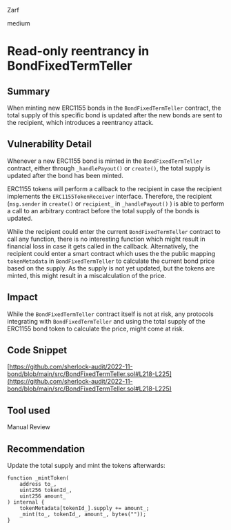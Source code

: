 Zarf

medium

# Read-only reentrancy in BondFixedTermTeller

## Summary

When minting new ERC1155 bonds in the `BondFixedTermTeller` contract, the total supply of this specific bond is updated after the new bonds are sent to the recipient, which introduces a reentrancy attack.

## Vulnerability Detail

Whenever a new ERC1155 bond is minted in the `BondFixedTermTeller` contract, either through `_handlePayout()` or `create()`, the total supply is updated after the bond has been minted. 

ERC1155 tokens will perform a callback to the recipient in case the recipient implements the `ERC1155TokenReceiver` interface. Therefore, the recipient (`msg.sender` in `create()` or `recipient_` in `_handlePayout()` ) is able to perform a call to an arbitrary contract before the total supply of the bonds is updated.

While the recipient could enter the current `BondFixedTermTeller` contract to call any function, there is no interesting function which might result in financial loss in case it gets called in the callback. Alternatively, the recipient could enter a smart contract which uses the the public mapping `tokenMetadata` in `BondFixedTermTeller` to calculate the current bond price based on the supply. As the supply is not yet updated, but the tokens are minted, this might result in a miscalculation of the price.

## Impact

While the `BondFixedTermTeller` contract itself is not at risk, any protocols integrating with `BondFixedTermTeller` and using the total supply of the ERC1155 bond token to calculate the price, might come at risk.

## Code Snippet

[https://github.com/sherlock-audit/2022-11-bond/blob/main/src/BondFixedTermTeller.sol#L218-L225](https://github.com/sherlock-audit/2022-11-bond/blob/main/src/BondFixedTermTeller.sol#L218-L225)

## Tool used

Manual Review

## Recommendation

Update the total supply and mint the tokens afterwards:

```solidity
function _mintToken(
    address to_,
    uint256 tokenId_,
    uint256 amount_
) internal {
    tokenMetadata[tokenId_].supply += amount_;
    _mint(to_, tokenId_, amount_, bytes(""));
}
```